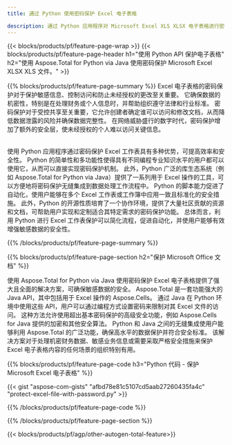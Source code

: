 ```yaml
---
title: 通过 Python 使用密码保护 Excel 电子表格 

description: 通过 Python 应用程序对 Microsoft Excel XLS XLSX 电子表格进行密码保护。轻松应用密码。
---
```


{{< blocks/products/pf/feature-page-wrap >}}
{{< blocks/products/pf/feature-page-header h1="使用 Python API 保护电子表格" h2="使用 Aspose.Total for Python via Java 使用密码保护 Microsoft Excel XLSX XLS 文件。" >}}

{{% blocks/products/pf/feature-page-summary %}}
Excel 电子表格的密码保护对于保护敏感信息、控制访问和防止未经授权的更改至关重要。 它确保数据的机密性，特别是在处理财务或个人信息时，并帮助组织遵守法律和行业标准。 密码保护对于受控共享至关重要，它允许创建者确定谁可以访问和修改文档，从而降低数据泄露的风险并确保数据完整性。 在网络威胁盛行的数字时代，密码保护增加了额外的安全层，使未经授权的个人难以访问关键信息。 <br /><br />

使用 Python 应用程序通过密码保护 Excel 工作表具有多种优势，可提高效率和安全性。 Python 的简单性和多功能性使得具有不同编程专业知识水平的用户都可以使用它，从而可以直接实现密码保护机制。 此外，Python 广泛的库生态系统（例如 Aspose.Total for Python via Java）提供了一系列用于 Excel 操作的工具，可以方便地将密码保护无缝集成到数据处理工作流程中。 Python 的脚本能力促进了自动化，使用户能够在多个 Excel 工作表或工作簿中应用一致且标准化的安全措施。 此外，Python 的开源性质培育了一个协作环境，提供了大量社区贡献的资源和文档，可帮助用户实现和定制适合其特定需求的密码保护功能。 总体而言，利用 Python 进行 Excel 工作表保护可以简化流程，促进自动化，并使用户能够有效增强敏感数据的安全性。

{{% /blocks/products/pf/feature-page-summary  %}}



{{% blocks/products/pf/feature-page-section  h2="保护 Microsoft Office 文档" %}}

使用 Aspose.Total for Python via Java 使用密码保护 Excel 电子表格提供了强大且全面的解决方案，可确保敏感数据的安全。 Aspose.Total 是一套功能强大的 Java API，其中包括用于 Excel 操作的 Aspose.Cells。 通过 Java 在 Python 环境中使用这些 API，用户可以通过编程方式设置密码来限制对其 Excel 文件的访问。 这种方法允许使用超出基本密码保护的高级安全功能，例如 Aspose.Cells for Java 提供的加密和其他安全算法。 Python 和 Java 之间的无缝集成使用户能够利用 Aspose.Total 的广泛功能，确保高水平的数据保护并符合安全标准。 该解决方案对于处理机密财务数据、敏感业务信息或需要采取严格安全措施来保护 Excel 电子表格内容的任何场景的组织特别有用。

{{% blocks/products/pf/feature-page-code h3="Python 代码 - 保护 Microsoft Excel 电子表格" %}}

{{< gist "aspose-com-gists" "afbd78e81c5107cd5aab27260435fa4c" "protect-excel-file-with-password.py" >}}

{{% /blocks/products/pf/feature-page-code  %}}

{{% /blocks/products/pf/feature-page-section %}}

{{< blocks/products/pf/agp/other-autogen-total-feature>}}
